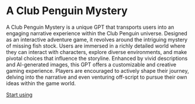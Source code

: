 # A Club Penguin Mystery

A Club Penguin Mystery is a unique GPT that transports users into an engaging narrative experience within the Club Penguin universe. Designed as an interactive adventure game, it revolves around the intriguing mystery of missing fish stock. Users are immersed in a richly detailed world where they can interact with characters, explore diverse environments, and make pivotal choices that influence the storyline. Enhanced by vivid descriptions and AI-generated images, this GPT offers a customizable and creative gaming experience. Players are encouraged to actively shape their journey, delving into the narrative and even venturing off-script to pursue their own ideas within the game world.

[Start using](https://chat.openai.com/g/g-zgcLC7mmJ)